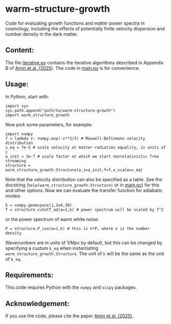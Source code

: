 # warm-structure-growth
Code for evaluating growth functions and matter power spectra in cosmology, including the effects of potentially finite velocity dispersion and number density in the dark matter.

## Content:

The file [iterative.py](warm_structure_growth/iterative.py) contains the iterative algorithms described in Appendix B of [Amin et al. (2025)](https://arxiv.org/abs/2503.20881). The code in [main.py](warm_structure_growth/main.py) is for convenience.

## Usage:
In Python, start with:

```
import sys
sys.path.append("path/to/warm-structure-growth")
import warm_structure_growth
```

Now pick some parameters, for example:

```
import numpy
f = lambda v: numpy.exp(-v**2/2) # Maxwell-Boltzmann velocity distribution
v_eq = 7e-5 # scale velocity at matter-radiation equality, in units of c
a_init = 3e-7 # scale factor at which we start nonrelativistic free streaming
structure = warm_structure_growth.Structure(a_i=a_init,f=f,v_scale=v_eq)
```

Note that the velocity distribution can also be specified as a table. See the docstring (`help(warm_structure_growth.Structure)` or in [main.py](warm_structure_growth/main.py)) for this and other options. Now we can evaluate the transfer function for adiabatic modes:

```
k = numpy.geomspace(1,1e4,30)
T = structure.cutoff_ad(a=1,k) # power spectrum will be scaled by T^2
```

or the power spectrum of warm white noise:

```
P = structure.P_iso(a=1,k) # this is n*P, where n is the number density
```

Wavenumbers are in units of 1/Mpc by default, but this can be changed by specifying a custum `k_eq` when instantiating `warm_structure_growth.Structure`. The unit of `k` will be the same as the unit of `k_eq`.

## Requirements:

This code requires Python with the `numpy` and `scipy` packages.

## Acknowledgement:

If you use the code, please cite the paper [Amin et al. (2025)](https://arxiv.org/abs/2503.20881).
